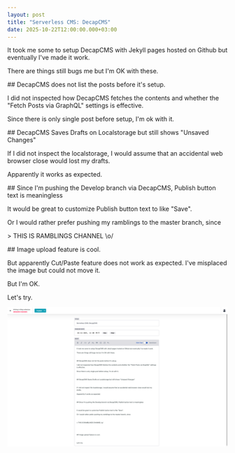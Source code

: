 ```yaml
---
layout: post
title: "Serverless CMS: DecapCMS"
date: 2025-10-22T12:00:00.000+03:00
---
```

It took me some to setup DecapCMS with Jekyll pages hosted on Github but eventually I've made it work.

There are things still bugs me but I'm OK with these.



\## DecapCMS does not list the posts before it's setup.

I did not inspected how DecapCMS fetches the contents and whether the "Fetch Posts via GraphQL" settings is effective.

Since there is only single post before setup, I'm ok with it. 



\## DecapCMS Saves Drafts on Localstorage but still shows "Unsaved Changes"



If I did not inspect the localstorage, I would assume that an accidental web browser close would lost my drafts.

Apparently it works as expected.



\## Since I'm pushing the Develop branch via DecapCMS, Publish button text is meaningless



It would be great to customize Publish button text to like "Save".

Or I would rather prefer pushing my ramblings to the master branch, since



\> THIS IS RAMBLINGS CHANNEL \o/





\## Image upload feature is cool.

But apparently Cut/Paste feature does not work as expected. I've misplaced the image but could not move it.

But I'm OK.

Let's try.



![DecapCMS in Action](/assets/uploads/screenshot-2025-10-22-at-12-10-13-content-manager.png "DecapCMS in Action")
